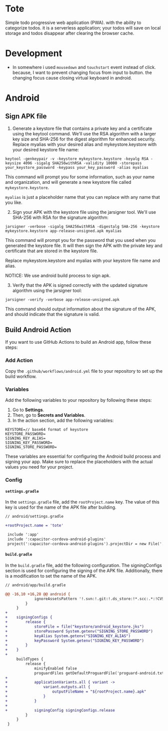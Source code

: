 # Tote

Simple todo progressive web application (PWA). with the ability to categorize todos. it is a serverless application; your todos will save on local storage and todos disappear after clearing the browser cache.

# Development

- In somewhere i used `mousedown` and `touchstart` event instead of click. because,
I want to prevent changing focus from input to button. the changing focus cause
closing virtual keyboard in android.

# Android

## Sign APK file

1. Generate a keystore file that contains a private key and a certificate using the keytool command. We'll use the RSA algorithm with a larger key size and SHA-256 for the digest algorithm for enhanced security. Replace myalias with your desired alias and mykeystore.keystore with your desired keystore file name:

```
keytool -genkeypair -v -keystore mykeystore.keystore -keyalg RSA -keysize 4096 -sigalg SHA256withRSA -validity 10000 -storepass your_keystore_password -keypass your_key_password -alias myalias
```

This command will prompt you for some information, such as your name and organization, and will generate a new keystore file called `mykeystore.keystore`.

`myalias` is just a placeholder name that you can replace with any name that you like. 

2. Sign your APK with the keystore file using the jarsigner tool. We'll use SHA-256 with RSA for the signature algorithm:

```
jarsigner -verbose -sigalg SHA256withRSA -digestalg SHA-256 -keystore mykeystore.keystore app-release-unsigned.apk myalias
```

This command will prompt you for the password that you used when you generated the keystore file. It will then sign the APK with the private key and certificate that are stored in the keystore file.

Replace mykeystore.keystore and myalias with your keystore file name and alias.

NOTICE: We use android build process to sign apk.

3. Verify that the APK is signed correctly with the updated signature algorithm using the jarsigner tool:

```
jarsigner -verify -verbose app-release-unsigned.apk
```

This command should output information about the signature of the APK, and should indicate that the signature is valid.

## Build Android Action

If you want to use GitHub Actions to build an Android app, follow these steps:

### Add Action

Copy the `.github/workflows/android.yml` file to your repository to set up the build workflow.

### Variables

Add the following variables to your repository by following these steps:

1. Go to **Settings**.
2. Then, go to **Secrets and Variables**.
3. In the action section, add the following variables:


```
KEYSTORE=// base64 format of keystore
KEYSTORE_PASSWORD=
SIGNING_KEY_ALIAS=
SIGNING_KEY_PASSWORD=
SIGNING_STORE_PASSWORD=
```

These variables are essential for configuring the Android build process and signing your app. Make sure to replace the placeholders with the actual values you need for your project.

### Config

#### `settings.gradle`

In the `settings.gradle` file, add the `rootProject.name` key. The value of this key is used for the name of the APK file after building.

```diff
// android/settings.gradle

+rootProject.name = 'tote'

 include ':app'
 include ':capacitor-cordova-android-plugins'
 project(':capacitor-cordova-android-plugins').projectDir = new File('./capacitor-cordova-android-plugins/')
```

#### `build.gradle`

In the `build.gradle` file, add the following configuration. The signingConfigs section is used for configuring the signing of the APK file. Additionally, there is a modification to set the name of the APK.

```diff
// android/app/build.gradle

@@ -16,10 +16,28 @@ android {
             ignoreAssetsPattern '!.svn:!.git:!.ds_store:!*.scc:.*:!CVS:!thumbs.db:!picasa.ini:!*~'
         }
     }
+
+    signingConfigs {
+        release {
+            storeFile = file("keystore/android_keystore.jks")
+            storePassword System.getenv("SIGNING_STORE_PASSWORD")
+            keyAlias System.getenv("SIGNING_KEY_ALIAS")
+            keyPassword System.getenv("SIGNING_KEY_PASSWORD")
+        }
+    }
+
     buildTypes {
         release {
             minifyEnabled false
             proguardFiles getDefaultProguardFile('proguard-android.txt'), 'proguard-rules.pro'
+
+            applicationVariants.all { variant ->
+                variant.outputs.all {
+                    outputFileName = "${rootProject.name}.apk"
+                }
+            }
+
+            signingConfig signingConfigs.release
         }
     }
 }
```